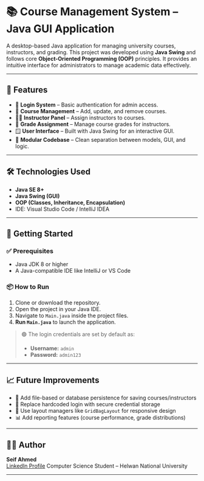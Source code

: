 # 📚 Course Management System – Java GUI Application

A desktop-based Java application for managing university courses, instructors, and grading. This project was developed using **Java Swing** and follows core **Object-Oriented Programming (OOP)** principles. It provides an intuitive interface for administrators to manage academic data effectively.

---

## 🎯 Features

- 🔐 **Login System** – Basic authentication for admin access.
- 📘 **Course Management** – Add, update, and remove courses.
- 👨‍🏫 **Instructor Panel** – Assign instructors to courses.
- 📝 **Grade Assignment** – Manage course grades for instructors.
- 🪟 **User Interface** – Built with Java Swing for an interactive GUI.
- 🧠 **Modular Codebase** – Clean separation between models, GUI, and logic.

---

## 🛠️ Technologies Used

- **Java SE 8+**
- **Java Swing (GUI)**
- **OOP (Classes, Inheritance, Encapsulation)**
- IDE: Visual Studio Code / IntelliJ IDEA

---

## 🚀 Getting Started

### ✅ Prerequisites
- Java JDK 8 or higher
- A Java-compatible IDE like IntelliJ or VS Code

### 📦 How to Run

1. Clone or download the repository.
2. Open the project in your Java IDE.
3. Navigate to `Main.java` inside the project files.
4. **Run `Main.java`** to launch the application.

> 🟢 The login credentials are set by default as:
> - **Username:** `admin`
> - **Password:** `admin123`

---

## 📈 Future Improvements

- 💾 Add file-based or database persistence for saving courses/instructors
- 🧩 Replace hardcoded login with secure credential storage
- 📐 Use layout managers like `GridBagLayout` for responsive design
- 📊 Add reporting features (course performance, grade distributions)


---

## 🙋‍♂️ Author

**Seif Ahmed**  
[LinkedIn Profile](https://www.linkedin.com/in/seif-almaz/) 
Computer Science Student – Helwan National University

---

